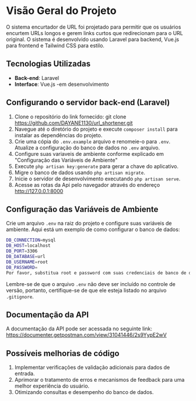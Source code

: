 # Visão Geral do Projeto

O sistema encurtador de URL foi projetado para permitir que os usuários encurtem URLs longos e gerem links curtos que redirecionam para o URL original. O sistema é desenvolvido usando Laravel para backend, Vue.js para frontend e Tailwind CSS para estilo.

## Tecnologias Utilizadas

- **Back-end**: Laravel
- **Interface**: Vue.js -em desenvolvimento


## Configurando o servidor back-end (Laravel)

1. Clone o repositório do link fornecido: git clone https://github.com/DAYANE1130/url_shortener.git
2. Navegue até o diretório do projeto e execute `composer install` para instalar as dependências do projeto.
3. Crie uma cópia do `.env.example` arquivo e renomeie-o para `.env`. Atualize a configuração do banco de dados no `.env` arquivo.
4. Configure suas variaveis de ambiente conforme explicado em "Configuração das Variáveis de Ambiente"
5.  Execute `php artisan key:generate` para gerar a chave do aplicativo.
7. Migre o banco de dados usando `php artisan migrate`.
8. Inicie o servidor de desenvolvimento executando `php artisan serve`.
9. Acesse as rotas da  Api pelo navegador através do endereço http://127.0.0.1:8000

## Configuração das Variáveis de Ambiente

Crie um arquivo `.env` na raiz do projeto e configure suas variáveis de ambiente. Aqui está um exemplo de como configurar o banco de dados:

```bash
DB_CONNECTION=mysql
DB_HOST=localhost
DB_PORT=3306
DB_DATABASE=url
DB_USERNAME=root
DB_PASSWORD=
Por favor, substitua root e password com suas credenciais de banco de dados.

```
Lembre-se de que o arquivo `.env` não deve ser incluído no controle de versão, portanto, certifique-se de que ele esteja listado no arquivo `.gitignore`.


## Documentação da API
A documentação da API pode ser acessada no seguinte link: https://documenter.getpostman.com/view/31041446/2s9YypE2wV

## Possíveis melhorias de código
1. Implementar verificações de validação adicionais para dados de entrada.
2. Aprimorar o tratamento de erros e mecanismos de feedback para uma melhor experiência do usuário.
3. Otimizando consultas e desempenho do banco de dados.




